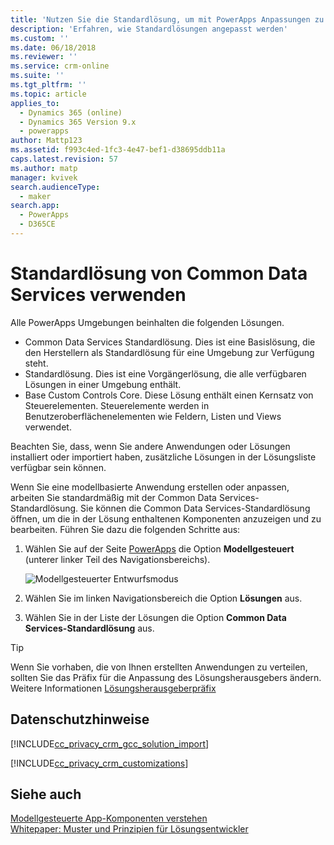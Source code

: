 ```yaml
---
title: 'Nutzen Sie die Standardlösung, um mit PowerApps Anpassungen zu machen | MicrosoftDocs'
description: 'Erfahren, wie Standardlösungen angepasst werden'
ms.custom: ''
ms.date: 06/18/2018
ms.reviewer: ''
ms.service: crm-online
ms.suite: ''
ms.tgt_pltfrm: ''
ms.topic: article
applies_to:
  - Dynamics 365 (online)
  - Dynamics 365 Version 9.x
  - powerapps
author: Mattp123
ms.assetid: f993c4ed-1fc3-4e47-bef1-d38695ddb11a
caps.latest.revision: 57
ms.author: matp
manager: kvivek
search.audienceType:
  - maker
search.app:
  - PowerApps
  - D365CE
---
```


# <a name="use-the-common-data-services-default-solution"></a>Standardlösung von Common Data Services verwenden  

Alle PowerApps Umgebungen beinhalten die folgenden Lösungen.
-   Common Data Services Standardlösung. Dies ist eine Basislösung, die den Herstellern als Standardlösung für eine Umgebung zur Verfügung steht.
-   Standardlösung. Dies ist eine Vorgängerlösung, die alle verfügbaren Lösungen in einer Umgebung enthält. 
-   Base Custom Controls Core. Diese Lösung enthält einen Kernsatz von Steuerelementen. Steuerelemente werden in Benutzeroberflächenelementen wie Feldern, Listen und Views verwendet. 

Beachten Sie, dass, wenn Sie andere Anwendungen oder Lösungen installiert oder importiert haben, zusätzliche Lösungen in der Lösungsliste verfügbar sein können.  

Wenn Sie eine modellbasierte Anwendung erstellen oder anpassen, arbeiten Sie standardmäßig mit der Common Data Services-Standardlösung. Sie können die Common Data Services-Standardlösung öffnen, um die in der Lösung enthaltenen Komponenten anzuzeigen und zu bearbeiten. Führen Sie dazu die folgenden Schritte aus:
 
1.  Wählen Sie auf der Seite [PowerApps](https://web.powerapps.com/?utm_source=padocs&utm_medium=linkinadoc&utm_campaign=referralsfromdoc) die Option **Modellgesteuert** (unterer linker Teil des Navigationsbereichs).  

    ![Modellgesteuerter Entwurfsmodus](../model-driven-apps/media/model-driven-switch.png)

2. Wählen Sie im linken Navigationsbereich die Option **Lösungen** aus.
3. Wählen Sie in der Liste der Lösungen die Option **Common Data Services-Standardlösung** aus.
  
> [!TIP]
>  Wenn Sie vorhaben, die von Ihnen erstellten Anwendungen zu verteilen, sollten Sie das Präfix für die Anpassung des Lösungsherausgebers ändern. Weitere Informationen [Lösungsherausgeberpräfix](change-solution-publisher-prefix.md)  
  
<a name="BKMK_PrivacyNotice"></a>   

## <a name="privacy-notices"></a>Datenschutzhinweise  
 [!INCLUDE[cc_privacy_crm_gcc_solution_import](../../includes/cc-privacy-crm-gcc-solution-import.md)]  
  
 [!INCLUDE[cc_privacy_crm_customizations](../../includes/cc-privacy-crm-customizations.md)]  
  
## <a name="see-also"></a>Siehe auch  
[Modellgesteuerte App-Komponenten verstehen](../model-driven-apps/model-driven-app-components.md)
 <br/>
 [Whitepaper: Muster und Prinzipien für Lösungsentwickler](http://go.microsoft.com/fwlink/p/?LinkID=533946)

